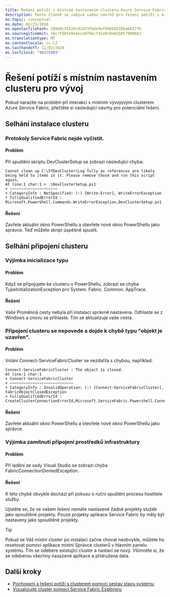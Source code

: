 ```yaml
---
title: Řešení potíží s místním nastavením clusteru Azure Service Fabric
description: Tento článek se zabývá sadou návrhů pro řešení potíží s místním vývojovým clusterem.
ms.topic: conceptual
ms.date: 02/23/2018
ms.openlocfilehash: 20948cd1626c02d73fb6e9ef096b552bbab627fb
ms.sourcegitcommit: 16c7fd8fe944ece07b6cf42a9c0e82b057900662
ms.translationtype: MT
ms.contentlocale: cs-CZ
ms.lasthandoff: 12/03/2020
ms.locfileid: "96575903"
---
```

# <a name="troubleshoot-your-local-development-cluster-setup"></a>Řešení potíží s místním nastavením clusteru pro vývoj
Pokud narazíte na problém při interakci s místním vývojovým clusterem Azure Service Fabric, přečtěte si následující návrhy pro potenciální řešení.

## <a name="cluster-setup-failures"></a>Selhání instalace clusteru
### <a name="cannot-clean-up-service-fabric-logs"></a>Protokoly Service Fabric nejde vyčistit.
#### <a name="problem"></a>Problém
Při spuštění skriptu DevClusterSetup se zobrazí následující chyba:

```output
Cannot clean up C:\SfDevCluster\Log fully as references are likely being held to items in it. Please remove those and run this script again.
At line:1 char:1 + .\DevClusterSetup.ps1
+ ~~~~~~~~~~~~~~~~~~~~~
+ CategoryInfo : NotSpecified: (:) [Write-Error], WriteErrorException
+ FullyQualifiedErrorId : Microsoft.PowerShell.Commands.WriteErrorException,DevClusterSetup.ps1
```

#### <a name="solution"></a>Řešení
Zavřete aktuální okno PowerShellu a otevřete nové okno PowerShellu jako správce. Teď můžete skript úspěšně spustit.

## <a name="cluster-connection-failures"></a>Selhání připojení clusteru

### <a name="type-initialization-exception"></a>Výjimka inicializace typu
#### <a name="problem"></a>Problém
Když se připojujete ke clusteru v PowerShellu, zobrazí se chyba TypeInitializationException pro System. Fabric. Common. AppTrace.

#### <a name="solution"></a>Řešení
Vaše Proměnná cesty nebyla při instalaci správně nastavena. Odhlaste se z Windows a znovu se přihlaste. Tím se aktualizuje vaše cesta.

### <a name="cluster-connection-fails-with-object-is-closed"></a>Připojení clusteru se nepovede a dojde k chybě typu "objekt je uzavřen".
#### <a name="problem"></a>Problém
Volání Connect-ServiceFabricCluster se nezdařila s chybou, například:

```output
Connect-ServiceFabricCluster : The object is closed.
At line:1 char:1
+ Connect-ServiceFabricCluster
+ ~~~~~~~~~~~~~~~~~~~~~~~~~~~~
+ CategoryInfo : InvalidOperation: (:) [Connect-ServiceFabricCluster], FabricObjectClosedException
+ FullyQualifiedErrorId : CreateClusterConnectionErrorId,Microsoft.ServiceFabric.Powershell.ConnectCluster
```

#### <a name="solution"></a>Řešení
Zavřete aktuální okno PowerShellu a otevřete nové okno PowerShellu jako správce.

### <a name="fabric-connection-denied-exception"></a>Výjimka zamítnutí připojení prostředků infrastruktury
#### <a name="problem"></a>Problém
Při ladění ze sady Visual Studio se zobrazí chyba FabricConnectionDeniedException.

#### <a name="solution"></a>Řešení
K této chybě obvykle dochází při pokusu o ruční spuštění procesu hostitele služby.

Ujistěte se, že ve vašem řešení nemáte nastavené žádné projekty služeb jako spouštěné projekty. Pouze projekty aplikace Service Fabric by měly být nastaveny jako spouštěné projekty.

> [!TIP]
> Pokud se Váš místní cluster po instalaci začne chovat neobvykle, můžete ho resetovat pomocí aplikace místní Správce clusterů v hlavním panelu systému. Tím se odebere existující cluster a nastaví se nový. Všimněte si, že se odeberou všechny nasazené aplikace a přidružená data.
> 
> 

## <a name="next-steps"></a>Další kroky
* [Pochopení a řešení potíží s clusterem pomocí sestav stavu systému](service-fabric-understand-and-troubleshoot-with-system-health-reports.md)
* [Vizualizujte cluster pomocí Service Fabric Exploreru](service-fabric-visualizing-your-cluster.md)

